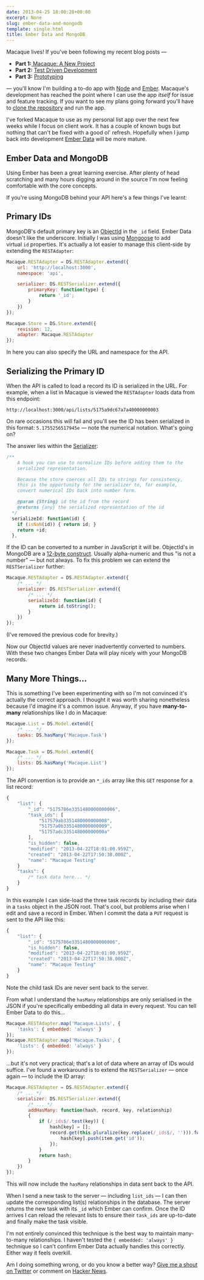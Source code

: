 ```yaml
---
date: 2013-04-25 18:00:28+00:00
excerpt: None
slug: ember-data-and-mongodb
template: single.html
title: Ember Data and MongoDB
---
```


Macaque lives! If you've been following my recent blog posts —

* **Part 1:**[ Macaque: A New Project](/2013/04/07/macaque-a-new-project/)
* **Part 2:** [Test Driven Development](/2013/04/14/test-driven-development/)
* **Part 3:** [Prototyping](/2013/04/18/prototyping/)


— you'll know I'm building a to-do app with [Node](http://nodejs.org/) and [Ember](http://emberjs.com/). Macaque's development has reached the point where I can use the app _itself_ for issue and feature tracking. If you want to see my plans going forward you'll have to [clone the repository](https://github.com/dbushell/Macaque) and run the app.

I've forked Macaque to use as my personal list app over the next few weeks while I focus on client work. It has a couple of known bugs but nothing that can't be fixed with a good ol' refresh. Hopefully when I jump back into development [Ember Data](https://github.com/emberjs/data) will be more mature.


## Ember Data and MongoDB


Using Ember has been a great learning exercise. After plenty of head scratching and many hours digging around in the source I'm now feeling comfortable with the core concepts.

If you're using MongoDB behind your API here's a few things I've learnt:


## Primary IDs


MongoDB's default primary key is an [ObjectId](http://docs.mongodb.org/manual/reference/object-id/) in the `_id` field. Ember Data doesn't like the underscore. Initially I was using [Mongoose](http://mongoosejs.com/docs/guide.html#virtuals) to add virtual `id` properties. It's actually a lot easier to manage this client-side by extending the `RESTAdapter`:

````javascript
Macaque.RESTAdapter = DS.RESTAdapter.extend({
    url: 'http://localhost:3000',
    namespace: 'api',

    serializer: DS.RESTSerializer.extend({
        primaryKey: function(type) {
            return '_id';
        }
    })
});

Macaque.Store = DS.Store.extend({
    revision: 12,
    adapter: Macaque.RESTAdapter
});
````

In here you can also specify the URL and namespace for the API.


## Serializing the Primary ID


When the API is called to load a record its ID is serialized in the URL. For example, when a list in Macaque is viewed the `RESTAdapter` loads data from this endpoint:

````
http://localhost:3000/api/lists/5175a9dc67a7a40000000003
````

On rare occasions this will fail and you'll see the ID has been serialized in this format: `5.1755256517945e` — note the numerical notation. What's going on?

The answer lies within the [Serializer](https://github.com/emberjs/data/blob/master/packages/ember-data/lib/system/serializer.js):

````javascript
/**
    A hook you can use to normalize IDs before adding them to the
    serialized representation.

    Because the store coerces all IDs to strings for consistency,
    this is the opportunity for the serializer to, for example,
    convert numerical IDs back into number form.

    @param {String} id the id from the record
    @returns {any} the serialized representation of the id
  */
  serializeId: function(id) {
    if (isNaN(id)) { return id; }
    return +id;
  },
````

If the ID can be converted to a number in JavaScript it will be. ObjectId's in MongoDB are a [12-byte construct](http://docs.mongodb.org/manual/reference/object-id/). Usually alpha-numeric and thus "is not a number" — but not always. To fix this problem we can extend the `RESTSerializer` further:

````javascript
Macaque.RESTAdapter = DS.RESTAdapter.extend({
    /* ... */
    serializer: DS.RESTSerializer.extend({
        /* ... */
        serializeId: function(id) {
            return id.toString();
        }
    })
});
````


<p class="p--small">(I've removed the previous code for brevity.)</p>

Now our ObjectId values are never inadvertently converted to numbers. With these two changes Ember Data will play nicely with your MongoDB records.


## Many More Things…


This is something I've been experimenting with so I'm not convinced it's actually the correct approach. I thought it was worth sharing nonetheless because I'd imagine it's a common issue. Anyway, if you have **many-to-many** relationships like I do in Macaque:

````javascript
Macaque.List = DS.Model.extend({
    /* ... */
    tasks: DS.hasMany('Macaque.Task')
});

Macaque.Task = DS.Model.extend({
    /* ... */
    lists: DS.hasMany('Macaque.List')
});
````

The API convention is to provide an `*_ids` array like this `GET` response for a list record:

````javascript
{
    "list": {
        "_id": "5175786e3351480000000006",
        "task_ids": [
            "517579ab3351480000000008",
            "51757a0b3351480000000009",
            "51757adc335148000000000a"
        ],
        "is_hidden": false,
        "modified": "2013-04-22T18:01:00.959Z",
        "created": "2013-04-22T17:50:38.000Z",
        "name": "Macaque Testing"
    }
    "tasks": {
        /* task data here... */
    }
}
````

In this example I can side-load the three task records by including their data in a `tasks` object in the JSON root. That's cool, but problems arise when I edit and save a record in Ember. When I commit the data a `PUT` request is sent to the API like this:

````javascript
{
    "list": {
        "_id": "5175786e3351480000000006",
        "is_hidden": false,
        "modified": "2013-04-22T18:01:00.959Z",
        "created": "2013-04-22T17:50:38.000Z",
        "name": "Macaque Testing"
    }
}
````

Note the child task IDs are never sent back to the server.

From what I understand the `hasMany` relationships are only serialised in the JSON if you're specifically embedding all data in every request. You can tell Ember Data to do this…

````javascript
Macaque.RESTAdapter.map('Macaque.Lists', {
    'tasks': { embedded: 'always' }
});
Macaque.RESTAdapter.map('Macaque.Tasks', {
    'lists': { embedded: 'always' }
});
````

…but it's not very practical; that's a lot of data where an array of IDs would suffice. I've found a workaround is to extend the `RESTSerializer` — once again — to include the ID array:

````javascript
Macaque.RESTAdapter = DS.RESTAdapter.extend({
    /* ... */
    serializer: DS.RESTSerializer.extend({
        /* ... */
        addHasMany: function(hash, record, key, relationship)
        {
            if (/_ids$/.test(key)) {
                hash[key] = [];
                record.get(this.pluralize(key.replace(/_ids$/, ''))).forEach(function(item) {
                    hash[key].push(item.get('id'));
                });
            }
            return hash;
        }
    })
});
````

This will now include the `hasMany` relationships in data sent back to the API.

When I send a new task to the server — including `list_ids` — I can then update the corresponding list(s) relationships in the database. The server returns the new task with its `_id` which Ember can confirm. Once the ID arrives I can reload the relevant lists to ensure their `task_ids` are up-to-date and finally make the task visible.

I'm not entirely convinced this technique is the best way to maintain many-to-many relationships. I haven't tested the `{ embedded: 'always' }` technique so I can't confirm Ember Data actually handles this correctly. Either way it feels overkill.

Am I doing something wrong, or do you know a better way? [Give me a shout on Twitter](https://twitter.com/dbushell) or comment on [Hacker News](https://news.ycombinator.com/item?id=5608851).
